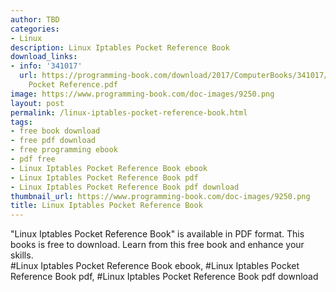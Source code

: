 ```yaml
---
author: TBD
categories:
- Linux
description: Linux Iptables Pocket Reference Book
download_links:
- info: '341017'
  url: https://programming-book.com/download/2017/ComputerBooks/341017/Linux Iptables
    Pocket Reference.pdf
image: https://www.programming-book.com/doc-images/9250.png
layout: post
permalink: /linux-iptables-pocket-reference-book.html
tags:
- free book download
- free pdf download
- free programming ebook
- pdf free
- Linux Iptables Pocket Reference Book ebook
- Linux Iptables Pocket Reference Book pdf
- Linux Iptables Pocket Reference Book pdf download
thumbnail_url: https://www.programming-book.com/doc-images/9250.png
title: Linux Iptables Pocket Reference Book
---
```


 
<div class="item-desc text-justify">
  "Linux Iptables Pocket Reference Book" is available in PDF format. This books is free to download. Learn from this free book and enhance your skills.
  <br>
  #Linux Iptables Pocket Reference Book ebook, #Linux Iptables Pocket Reference Book pdf, #Linux Iptables Pocket Reference Book pdf download
</div>